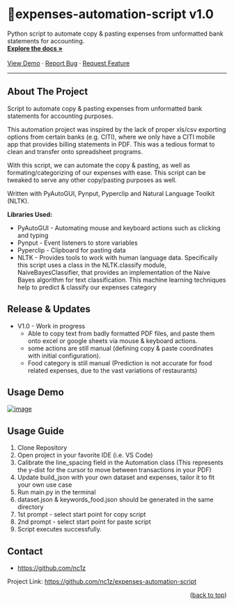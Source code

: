 <a name="readme-top"></a>
<!-- PROJECT LOGO -->
<div align="start">

# 📃expenses-automation-script v1.0

  <p align="start">
    Python script to automate copy &amp; pasting expenses from unformatted bank statements for accounting.
    <br />
    <a href="https://github.com/nc1z/simple-bot-telegram"><strong>Explore the docs »</strong></a>
    <br />
    <br />
    <a href="https://youtu.be/aTSZLJifGeU">View Demo</a>
    ·
    <a href="https://github.com/nc1z/expenses-automation-script">Report Bug</a>
    ·
    <a href="https://github.com/nc1z/expenses-automation-script">Request Feature</a>
  </p>
</div>

<hr/>

<!-- ABOUT THE PROJECT -->

## About The Project

Script to automate copy &amp; pasting expenses from unformatted bank statements for accounting purposes.

This automation project was inspired by the lack of proper xls/csv exporting options from certain banks (e.g. CITI), where we only have a CITI mobile app that provides billing statements in PDF. This was a tedious format to clean and transfer onto spreadsheet programs.

With this script, we can automate the copy & pasting, as well as formating/categorizing of our expenses with ease. This script can be tweaked to serve any other copy/pasting purposes as well.

Written with PyAutoGUI, Pynput, Pyperclip and Natural Language Toolkit (NLTK).

**Libraries Used:**

- PyAutoGUI - Automating mouse and keyboard actions such as clicking and typing
- Pynput - Event listeners to store variables
- Pyperclip - Clipboard for pasting data
- NLTK - Provides tools to work with human language data. Specifically this script uses a class in the NLTK.classify module, NaiveBayesClassifier, that provides an implementation of the Naive Bayes algorithm for text classification. This machine learning techniques help to predict & classify our expenses category

<!-- RELEASE -->

## Release & Updates

- V1.0 - Work in progress
  - Able to copy text from badly formatted PDF files, and paste them onto excel or google sheets via mouse & keyboard actions.  
  - some actions are still manual (defining copy & paste coordinates with initial configuration). 
  - Food category is still manual (Prediction is not accurate for food related expenses, due to the vast variations of restaurants)
  
<!-- DEMO -->

## Usage Demo

[![image](https://user-images.githubusercontent.com/111836326/214488071-cea03180-4119-4246-a61f-bb43f0209631.png)](https://youtu.be/aTSZLJifGeU)

## Usage Guide

1. Clone Repository
2. Open project in your favorite IDE (i.e. VS Code)
3. Calibrate the line_spacing field in the Automation class (This represents the y-dist for the cursor to move between transactions in your PDF)
4. Update build_json with your own dataset and expenses, tailor it to fit your own use case
5. Run main.py in the terminal
6. dataset.json & keywords_food.json should be generated in the same directory
7. 1st prompt - select start point for copy script
8. 2nd prompt - select start point for paste script
9. Script executes successfully.

<!-- CONTACT -->

## Contact

- https://github.com/nc1z

Project Link: https://github.com/nc1z/expenses-automation-script

<p align="right">(<a href="#readme-top">back to top</a>)</p>
